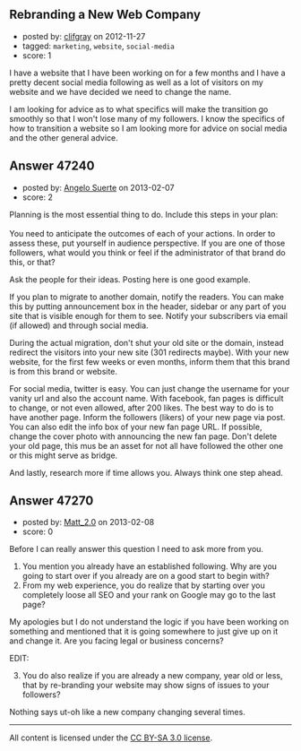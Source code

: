 ## Rebranding a New Web Company

- posted by: [clifgray](https://stackexchange.com/users/-1/21414-clifgray) on 2012-11-27
- tagged: `marketing`, `website`, `social-media`
- score: 1

I have a website that I have been working on for a few months and I have a pretty decent social media following as well as a lot of visitors on my website and we have decided we need to change the name.

I am looking for advice as to what specifics will make the transition go smoothly so that I won't lose many of my followers.  I know the specifics of how to transition a website so I am looking more for advice on social media and the other general advice.


## Answer 47240

- posted by: [Angelo Suerte](https://stackexchange.com/users/-1/23923-angelo-suerte) on 2013-02-07
- score: 2

Planning is the most essential thing to do. Include this steps in your plan: <br/><br/>
You need to anticipate the outcomes of each of your actions. In order to assess these, put yourself in audience perspective. If you are one of those followers, what would you think or feel if the administrator of that brand do this, or that?

Ask the people for their ideas. Posting here is one good example. 


If you plan to migrate to another domain, notify the readers. You can make this by putting announcement box in the header, sidebar or any part of you site that is visible enough for them to see. Notify your subscribers via email (if allowed) and through social media.

During the actual migration, don't shut your old site or the domain, instead redirect the visitors into your new site (301 redirects maybe). With your new website, for the first few weeks or even months, inform them that this brand is from this brand or website.

For social media, twitter is easy. You can just change the username for your vanity url and also the account name. With facebook, fan pages is difficult to change, or not even allowed, after 200 likes. The best way to do is to have another page. Inform the followers (likers) of your new page via post. You can also edit the info box of your new fan page URL. If possible, change the cover photo with announcing the new fan page. Don't delete your old page, this mus be an asset for not all have followed the other one or this might serve as bridge.

And lastly, research more if time allows you. Always think one step ahead. 


## Answer 47270

- posted by: [Matt_2.0](https://stackexchange.com/users/-1/22401-matt-2-0) on 2013-02-08
- score: 0

Before I can really answer this question I need to ask more from you.  

 1. You mention you already have an established following.  Why are you going to start over if you already are on a good start to begin with?
 2. From my web experience, you do realize that by starting over you completely loose all SEO and your rank on Google may go to the last page?

My apologies but I do not understand the logic if you have been working on something and mentioned that it is going somewhere to just give up on it and change it.  Are you facing legal or business concerns?  

EDIT:

 3. You do also realize if you are already a new company, year old or less, that by re-branding your website may show signs of issues to your followers?

Nothing says ut-oh like a new company changing several times.



---

All content is licensed under the [CC BY-SA 3.0 license](https://creativecommons.org/licenses/by-sa/3.0/).
